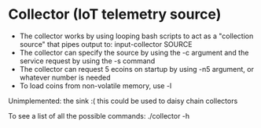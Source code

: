 # Collector (IoT telemetry source)
* The collector works by using looping bash scripts to act as a "collection source" that pipes output to: input-collector SOURCE
* The collector can specify the source by using the -c argument and the service request by using the -s command
* The collector can request 5 ecoins on startup by using -n5 argument, or whatever number is needed
* To load coins from non-volatile memory, use -l

Unimplemented: the sink :( this could be used to daisy chain collectors

To see a list of all the possible commands: ./collector -h 

